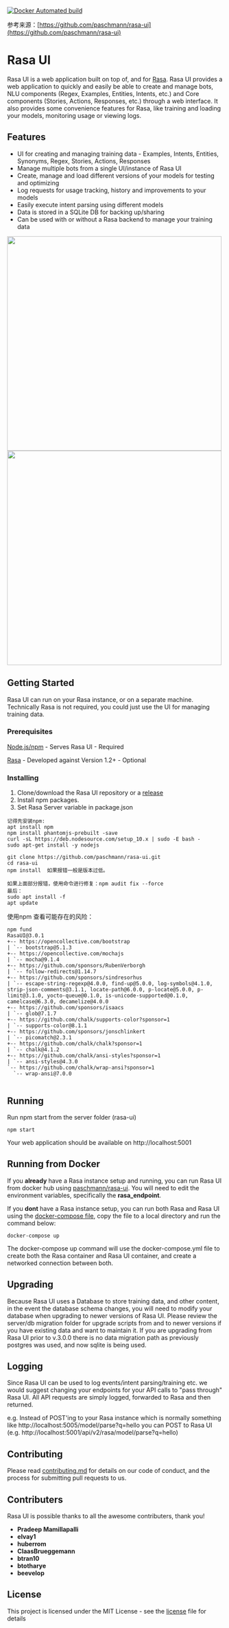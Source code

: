 [![Docker Automated build](https://img.shields.io/docker/automated/jrottenberg/ffmpeg.svg)](https://hub.docker.com/r/paschmann/rasa-ui/)

参考来源：[https://github.com/paschmann/rasa-ui](https://github.com/paschmann/rasa-ui)

# Rasa UI 

Rasa UI is a web application built on top of, and for [Rasa](https://github.com/RasaHQ/rasa). Rasa UI provides a web application to quickly and easily be able to create and manage bots, NLU components (Regex, Examples, Entities, Intents, etc.) and Core components (Stories, Actions, Responses, etc.) through a web interface. It also provides some convenience features for Rasa, like training and loading your models, monitoring usage or viewing logs.

## Features

- UI for creating and managing training data - Examples, Intents, Entities, Synonyms, Regex, Stories, Actions, Responses
- Manage multiple bots from a single UI/instance of Rasa UI
- Create, manage and load different versions of your models for testing and optimizing
- Log requests for usage tracking, history and improvements to your models
- Easily execute intent parsing using different models
- Data is stored in a SQLite DB for backing up/sharing
- Can be used with or without a Rasa backend to manage your training data

<img src="/web/src/assets/img/screenshot1.png" width="500">
<img src="/web/src/assets/img/screenshot2.png" width="500">

## Getting Started

Rasa UI can run on your Rasa instance, or on a separate machine. Technically Rasa is not required, you could just use the UI for managing training data.

### Prerequisites

[Node.js/npm](https://nodejs.org/en/) - Serves Rasa UI - Required

[Rasa](https://github.com/RasaHQ/rasa) - Developed against Version 1.2+ - Optional

### Installing

1. Clone/download the Rasa UI repository or a [release](https://www.github.com/paschmann/rasa-ui)
2. Install npm packages.
3. Set Rasa Server variable in package.json

```
记得先安装npm:
apt install npm  
npm install phantomjs-prebuilt -save 
curl -sL https://deb.nodesource.com/setup_10.x | sudo -E bash -
sudo apt-get install -y nodejs

git clone https://github.com/paschmann/rasa-ui.git
cd rasa-ui
npm install  如果报错一般是版本过低。

如果上面部分报错，使用命令进行修复：npm audit fix --force
最后：
sudo apt install -f
apt update

```
使用npm 查看可能存在的风险：
```
npm fund
RasaUI@3.0.1
+-- https://opencollective.com/bootstrap
| `-- bootstrap@5.1.3
+-- https://opencollective.com/mochajs
| `-- mocha@9.1.4
+-- https://github.com/sponsors/RubenVerborgh
| `-- follow-redirects@1.14.7
+-- https://github.com/sponsors/sindresorhus
| `-- escape-string-regexp@4.0.0, find-up@5.0.0, log-symbols@4.1.0, strip-json-comments@3.1.1, locate-path@6.0.0, p-locate@5.0.0, p-limit@3.1.0, yocto-queue@0.1.0, is-unicode-supported@0.1.0, camelcase@6.3.0, decamelize@4.0.0
+-- https://github.com/sponsors/isaacs
| `-- glob@7.1.7
+-- https://github.com/chalk/supports-color?sponsor=1
| `-- supports-color@8.1.1
+-- https://github.com/sponsors/jonschlinkert
| `-- picomatch@2.3.1
+-- https://github.com/chalk/chalk?sponsor=1
| `-- chalk@4.1.2
+-- https://github.com/chalk/ansi-styles?sponsor=1
| `-- ansi-styles@4.3.0
`-- https://github.com/chalk/wrap-ansi?sponsor=1
  `-- wrap-ansi@7.0.0


```


## Running

Run npm start from the server folder (rasa-ui)

```
npm start
```
Your web application should be available on http://localhost:5001

## Running from Docker

If you **already** have a Rasa instance setup and running, you can run Rasa UI from docker hub using [paschmann/rasa-ui](https://hub.docker.com/r/paschmann/rasa-ui/). You will need to edit the environment variables, specifically the **rasa_endpoint**.

If you **dont** have a Rasa instance setup, you can run both Rasa and Rasa UI using the [docker-compose file](https://github.com/paschmann/rasa-ui/blob/master/docker-compose.yml), copy the file to a local directory and run the command below:

```
docker-compose up
```

The docker-compose up command will use the docker-compose.yml file to create both the Rasa container and Rasa UI container, and create a networked connection between both.

## Upgrading

Because Rasa UI uses a Database to store training data, and other content, in the event the database schema changes, you will need to modify your database when upgrading to newer versions of Rasa UI. Please review the server/db migration folder for upgrade scripts from and to newer versions if you have existing data and want to maintain it. If you are upgrading from Rasa UI prior to v.3.0.0 there is no data migration path as previously postgres was used, and now sqlite is being used.

## Logging

Since Rasa UI can be used to log events/intent parsing/training etc. we would suggest changing your endpoints for your API calls to "pass through" Rasa UI. All API requests are simply logged, forwarded to Rasa and then returned.

e.g. Instead of POST'ing to your Rasa instance which is normally something like http://localhost:5005/model/parse?q=hello you can POST to Rasa UI (e.g. http://localhost:5001/api/v2/rasa/model/parse?q=hello)

## Contributing

Please read [contributing.md](contributing.md) for details on our code of conduct, and the process for submitting pull requests to us.

## Contributers

Rasa UI is possible thanks to all the awesome contributers, thank you!

* **Pradeep Mamillapalli**
* **elvay1**
* **huberrom**
* **ClaasBrueggemann**
* **btran10**
* **btotharye**
* **beevelop**

## License

This project is licensed under the MIT License - see the [license](license) file for details
